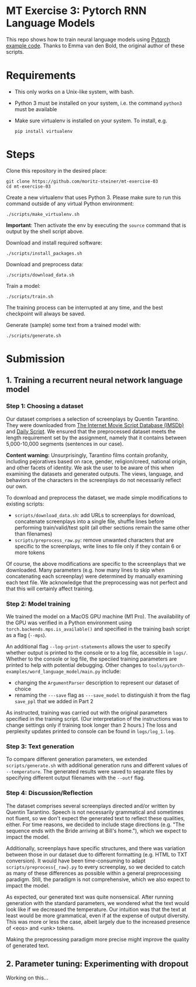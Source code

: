 # MT Exercise 3: Pytorch RNN Language Models

This repo shows how to train neural language models using [Pytorch example code](https://github.com/pytorch/examples/tree/master/word_language_model). Thanks to Emma van den Bold, the original author of these scripts. 

# Requirements

- This only works on a Unix-like system, with bash.
- Python 3 must be installed on your system, i.e. the command `python3` must be available
- Make sure virtualenv is installed on your system. To install, e.g.

    `pip install virtualenv`

# Steps

Clone this repository in the desired place:

    git clone https://github.com/moritz-steiner/mt-exercise-03
    cd mt-exercise-03

Create a new virtualenv that uses Python 3. Please make sure to run this command outside of any virtual Python environment:

    ./scripts/make_virtualenv.sh

**Important**: Then activate the env by executing the `source` command that is output by the shell script above.

Download and install required software:

    ./scripts/install_packages.sh

Download and preprocess data:

    ./scripts/download_data.sh

Train a model:

    ./scripts/train.sh

The training process can be interrupted at any time, and the best checkpoint will always be saved.

Generate (sample) some text from a trained model with:

    ./scripts/generate.sh

# Submission

## 1. Training a recurrent neural network language model
### Step 1: Choosing a dataset
Our dataset comprises a selection of screenplays by Quentin Tarantino. They were downloaded from <a href="https://imsdb.com">The Internet Movie Script Database (IMSDb)</a> and <a href="https://www.dailyscript.com" target="_blank">Daily Script</a>. We ensured that the preprocessed dataset meets the length requirement set by the assignment, namely that it contains between 5,000-10,000 segments (sentences in our case).<br>

**Content warning:** Unsurprisingly, Tarantino films contain profanity, including pejoratives based on race, gender, religion/creed, national origin, and other facets of identity. We ask the user to be aware of this when examining the datasets and generated outputs. The views, language, and behaviors of the characters in the screenplays do not necessarily reflect our own.<br>

To download and preprocess the dataset, we made simple modifications to existing scripts:
* ```scripts/download_data.sh```: add URLs to screenplays for download, concatenate screenplays into a single file, shuffle lines before performing train/valid/test split (all other sections remain the same other than filenames)
* ```scripts/preprocess_raw.py```: remove unwanted characters that are specific to the screenplays, write lines to file only if they contain 6 or more tokens

Of course, the above modifications are specific to the screenplays that we downloaded. Many parameters (e.g. how many lines to skip when concatenating each screenplay) were determined by manually examining each text file. We acknowledge that the preprocessing was not perfect and that this will certainly affect training.

### Step 2: Model training
We trained the model on a MacOS GPU machine (M1 Pro). The availability of the GPU was verified in a Python environment using ```torch.backends.mps.is_available()``` and specified in the training bash script as a flag (```--mps```).<br>

An additional flag ```--log-print-statements``` allows the user to specify whether output is printed to the console or to a log file, accessible in ```logs/```. Whether to the console or log file, the speciied training parameters are printed to help with potential debugging. Other changes to ```tools/pytorch-examples/word_language_model/main.py``` include:
* changing the ```ArgumentParser``` description to represent our dataset of choice
* renaming the ```---save``` flag as ```---save_model``` to distinguish it from the flag ```save_ppl``` that we added in Part 2<br>

As instructed, training was carried out with the original parameters specified in the training script. (Our interpretation of the instructions was to change settings only if training took longer than 2 hours.) The loss and perplexity updates printed to console can be found in ```logs/log_1.log```.

### Step 3: Text generation
To compare different generation parameters, we extended ```scripts/generate.sh``` with additional generation runs and different values of ```--temperature```. The generated results were saved to separate files by specifying different output filenames with the ```--outf``` flag.<br>

### Step 4: Discussion/Reflection
The dataset comprises several screenplays directed and/or written by Quentin Tarantino. Speech is not necessarily grammatical and sometimes not fluent, so we don't expect the generated text to reflect these qualities, either. For time reasons, we decided to include stage directions (e.g. "The sequence ends with the Bride arriving at Bill's home."), which we expect to impact the model.<br>

Additionally, screenplays have specific structures, and there was variation between those in our dataset due to different formatting (e.g. HTML to TXT conversion). It would have been time-consuming to adapt ```scripts/preprocess{_raw}.py``` to every screenplay, so we decided to catch as many of these differences as possible within a general preprocessing paradigm. Still, the paradigm is not comprehensive, which we also expect to impact the model.<br>

As expected, our generated text was quite nonsensical. After running generation with the standard parameters, we wondered what the text would look like if we decreased the temperature. Our intuition was that the text at least would be more grammatical, even if at the expense of output diversity. This was more or less the case, albeit largely due to the increased presence of \<eos\> and \<unk\> tokens.<br>

Making the preprocessing paradigm more precise might improve the quality of generated text.

## 2. Parameter tuning: Experimenting with dropout
Working on this...